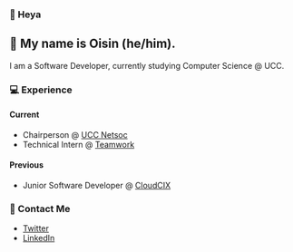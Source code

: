 ### 👋 Heya

## 👱 My name is Oisin (he/him).
I am a Software Developer, currently studying Computer Science @ UCC.

### 💻 Experience

#### Current

* Chairperson @ [UCC Netsoc](https://github.com/UCCNetsoc)
* Technical Intern @ [Teamwork](https://github.com/Teamwork)

#### Previous
* Junior Software Developer @ [CloudCIX](https://github.com/CloudCIX)

### 🚀 Contact Me
* [Twitter](https://twitter.com/oisinaylward)
* [LinkedIn](www.linkedin.com/in/oisin-aylward)
